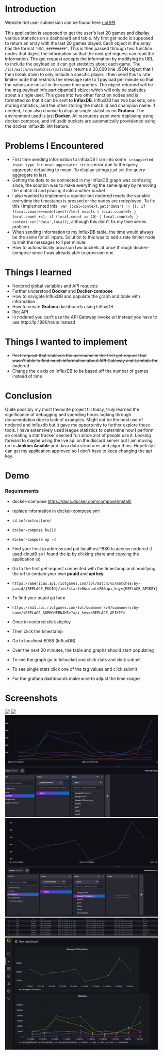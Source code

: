 # Introduction
Website riot user submission can be found here [riotAPI](https://aronblog.net/riot.html)
<br></br>
This application is supposed to get the user's last 20 games and display various statistics on a dashboard and table. My first get node is supposed to return an array with the last 20
games played. Each object in the array has the format ```"NA1_#########"```. This is then passed through two function nodes that digest the information so that the next get request
can read the information. The get request accepts the information by modifying its URL to include the payload so it can get statistics about each game. The ``` /lol/match/v5/matches/{matchId} ```
returns a 30,000 line JSON object that I then break down to only include a specific player. I then send this to rate limiter node that restricts the message rate to 1 payload per minute so that
the values are not all in the same time queries. The object returned will be the msg.payload.info.participants[i] object which will only be statistics about a single user.
This goes into two other function nodes and is formatted so that it can be sent to **InfluxDB**. InfluxDB has two buckets, one storing statistics, and the other storing the match id and champion name. If needed, I can also choose to display single statistics on **Grafana**. The environment used
is just **Docker**. All resources used were deploying using docker-compose, and influxdb buckets are automatically provisioned using the docker_influxdb_init feature. 

# Problems I Encountered
- First time sending information to InfluxDB I ran into some ```  unsupported input type for mean aggregate: string ``` error due to the query aggregate defaulting to mean. To display strings just set the query aggregate to last.
- Getting the dots to be connected in my InfluxDB graph was confusing since, the solution was to make everything the same query by removing the match id and placing it into another bucket
- I also wanted to implement a counter but nodered resets the variable everytime the timestamp is pressed or the nodes are redeployed. To fix this I implemented this ``` var local=context.get('data') || {};
if (local.count===undefined)//test exists
{
  local.count=0;
}
local.count +=1;
if (local.count == 20) {
    local.count=0;
}
context.set('data',local);```, although this didn't fix my time series problem.
- When sending information to my InfluxDB table, the time would always be the same for all inputs. Solution to this was to add a rate limiter node to limit the messages to 1 per minute.
- How to automatically provision two buckets at once through docker-compose since I was already able to provision one.
# Things I learned
- Nodered global variables and API requests
- Further understood **Docker** and **Docker-compose**
- How to navigate InfluxDB and populate the graph and table with information
- How to create **Grafana** dashboards using InfluxDB
- Riot API
- In nodered you can't use the API Gateway invoke url instead you have to use http://ip:1880/route instead
# Things I wanted to implement
- <s>Post request that replaces the username in the first get request but wasn't able to find much information about API Gateway and Lambda for nodered</s>
- Change the x axis on InfluxDB to be based off the number of games instead of time
# Conclusion 
Quite possibly my most favourite project till today, truly learned the significance of debugging and spending hours looking through documentation due to lack of examples. Might not be the best use of nodered and influxdb but it gave me opportunity to further explore these tools. I have extensively used league statistics to determine how I perform so creating a stat tracker seemed fun since alot of people use it. Looking forward to maybe using the live api on the discord server but I am moving on to **Jenkins** **Ansible** and Java data structures and algorithms. Hopefully I can get my application approved so I don't have to keep changing the api key. 

# Demo
### Requirements
- docker-compose 
https://docs.docker.com/compose/install/ 
- replace information in docker-compose.yml

- ``` cd infrastructure/ ```
- ``` docker-compose build ```
- ``` docker-compose up -d ``` 
- Find your host ip address and put localhost:1880 to access nodered (I used cloud9 so I found the ip by clicking share and copying the application ip)
- Go to the first get request connected with the timestamp and modifying the url to contain your own **puuid** and **api key**
- ``` https://americas.api.riotgames.com/lol/match/v5/matches/by-puuid/{REPLACE_PUUID}/ids?start=0&count=20&api_key={REPLACE_APIKEY} ```
- To find your puuid go here 
- ``` https://na1.api.riotgames.com/lol/summoner/v4/summoners/by-name/<REPLACE_SUMMONERNAME>?api_key=<REPLACE_APIKEY> ```
- Once in nodered click deploy
- Then click the timestamp
- Go to localhost:8086 (InfluxDB)
- Over the next 20 minutes, the table and graphs should start populating 
- To see the graph go to lolbucket and click stats and click submit
- To see single stats click one of the tag values and click submit
- For the grafana dashboards make sure to adjust the time ranges

# Screenshots 
![](riotss/website.png)
![](riotss/nodered2.png)
![](riotss/influxdb1.png)
![](riotss/influxdb2.png)
![](riotss/influxdb3.png)
![](riotss/d541d28a20d9cad3e7c51bfea00cc600.png)





